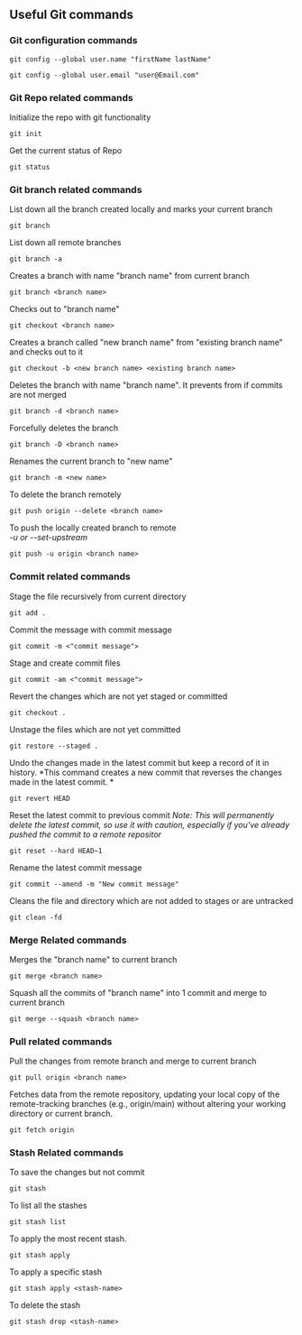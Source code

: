 ## Useful Git commands

### Git configuration commands
```
git config --global user.name "firstName lastName"
```
```
git config --global user.email "user@Email.com"
```

### Git Repo related commands
Initialize the repo with git functionality
```
git init
```

Get the current status of Repo
```
git status
```

### Git branch related commands
List down all the branch created locally and marks your current branch
```
git branch
```

List down all remote branches
```
git branch -a
```

Creates a branch with name "branch name" from current branch
```
git branch <branch name>
```

Checks out to "branch name"
```
git checkout <branch name>
```

Creates a branch called "new branch name" from "existing branch name" and checks out to it
```
git checkout -b <new branch name> <existing branch name>
```

Deletes the branch with name "branch name". It prevents from if commits are not merged
```
git branch -d <branch name>
```

Forcefully deletes the branch
```
git branch -D <branch name>
```

Renames the current branch to "new name"
```
git branch -m <new name>
```

To delete the branch remotely
```
git push origin --delete <branch name>
```

To push the locally created branch to remote <br>
*-u or --set-upstream*
```
git push -u origin <branch name>
```

### Commit related commands
Stage the file recursively from current directory
```
git add .
```

Commit the message with commit message
```
git commit -m <"commit message">
```

Stage and create commit files
```
git commit -am <"commit message">
```

Revert the changes which are not yet staged or committed
```
git checkout .
```

Unstage the files which are not yet committed
```
git restore --staged .
```

Undo the changes made in the latest commit but keep a record of it in history.
*This command creates a new commit that reverses the changes made in the latest commit. *
```
git revert HEAD
```

Reset the latest commit to previous commit
*Note: This will permanently delete the latest commit, so use it with caution, 
especially if you've already pushed the commit to a remote repositor*
```
git reset --hard HEAD~1
```

Rename the latest commit message
```
git commit --amend -m "New commit message"
```

Cleans the file and directory which are not added to stages or are untracked
```
git clean -fd
``` 

### Merge Related commands
Merges the "branch name" to current branch
```
git merge <branch name>
```

Squash all the commits of "branch name" into 1 commit and merge to current branch
```
git merge --squash <branch name>
```

### Pull related commands
Pull the changes from remote branch and merge to current branch
```
git pull origin <branch name>
```

Fetches data from the remote repository, updating your local copy of the remote-tracking branches (e.g., origin/main) 
without altering your working directory or current branch.
```
git fetch origin
```

### Stash Related commands
To save the changes but not commit
```
git stash
```

To list all the stashes
```
git stash list
```

To apply the most recent stash.
```
git stash apply
```

To apply a specific stash
```
git stash apply <stash-name>
```

To delete the stash
```
git stash drop <stash-name>
```
